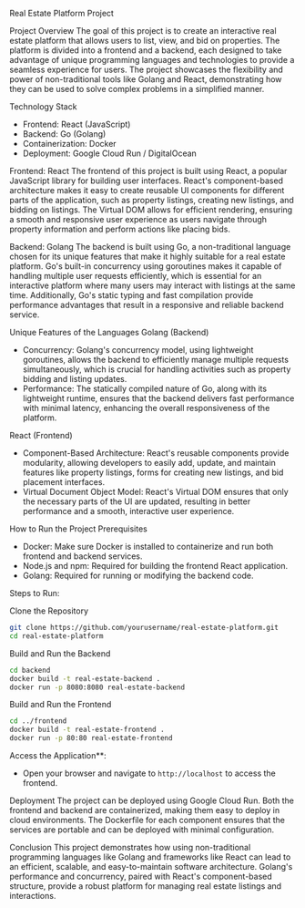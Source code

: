 Real Estate Platform Project

Project Overview
The goal of this project is to create an interactive real estate platform that allows users to list, view, and bid on properties. The platform is divided into a frontend and a backend, 
each designed to take advantage of unique programming languages and technologies to provide a seamless experience for users. The project showcases the flexibility and power of non-traditional 
tools like Golang and React, demonstrating how they can be used to solve complex problems in a simplified manner.

Technology Stack
- Frontend: React (JavaScript)
- Backend: Go (Golang)
- Containerization: Docker
- Deployment: Google Cloud Run / DigitalOcean

Frontend: React
The frontend of this project is built using React, a popular JavaScript library for building user interfaces. React's component-based architecture makes it easy to create reusable 
UI components for different parts of the application, such as property listings, creating new listings, and bidding on listings. The Virtual DOM allows for efficient rendering, 
ensuring a smooth and responsive user experience as users navigate through property information and perform actions like placing bids.

Backend: Golang
The backend is built using Go, a non-traditional language chosen for its unique features that make it highly suitable for a real estate platform. Go's built-in concurrency 
using goroutines makes it capable of handling multiple user requests efficiently, which is essential for an interactive platform where many users may interact with listings 
at the same time. Additionally, Go's static typing and fast compilation provide performance advantages that result in a responsive and reliable backend service.

Unique Features of the Languages
Golang (Backend)
- Concurrency: Golang's concurrency model, using lightweight goroutines, allows the backend to efficiently manage multiple requests simultaneously, which is crucial for handling activities such as property bidding and listing updates.
- Performance: The statically compiled nature of Go, along with its lightweight runtime, ensures that the backend delivers fast performance with minimal latency, enhancing the overall responsiveness of the platform.

React (Frontend)
- Component-Based Architecture: React's reusable components provide modularity, allowing developers to easily add, update, and maintain features like property listings, forms for creating new listings, and bid placement interfaces.
- Virtual Document Object Model: React's Virtual DOM ensures that only the necessary parts of the UI are updated, resulting in better performance and a smooth, interactive user experience.

How to Run the Project
Prerequisites
- Docker: Make sure Docker is installed to containerize and run both frontend and backend services.
- Node.js and npm: Required for building the frontend React application.
- Golang: Required for running or modifying the backend code.

Steps to Run:

Clone the Repository
   ```sh
   git clone https://github.com/yourusername/real-estate-platform.git
   cd real-estate-platform
   ```

Build and Run the Backend
   ```sh
   cd backend
   docker build -t real-estate-backend .
   docker run -p 8080:8080 real-estate-backend
   ```

Build and Run the Frontend
   ```sh
   cd ../frontend
   docker build -t real-estate-frontend .
   docker run -p 80:80 real-estate-frontend
   ```
Access the Application**:
- Open your browser and navigate to `http://localhost` to access the frontend.

Deployment
The project can be deployed using Google Cloud Run. Both the frontend and backend are containerized, making them easy to deploy in cloud environments. The Dockerfile for each 
component ensures that the services are portable and can be deployed with minimal configuration.

Conclusion
This project demonstrates how using non-traditional programming languages like Golang and frameworks like React can lead to an efficient, scalable, and easy-to-maintain software architecture. 
Golang's performance and concurrency, paired with React's component-based structure, provide a robust platform for managing real estate listings and interactions.

